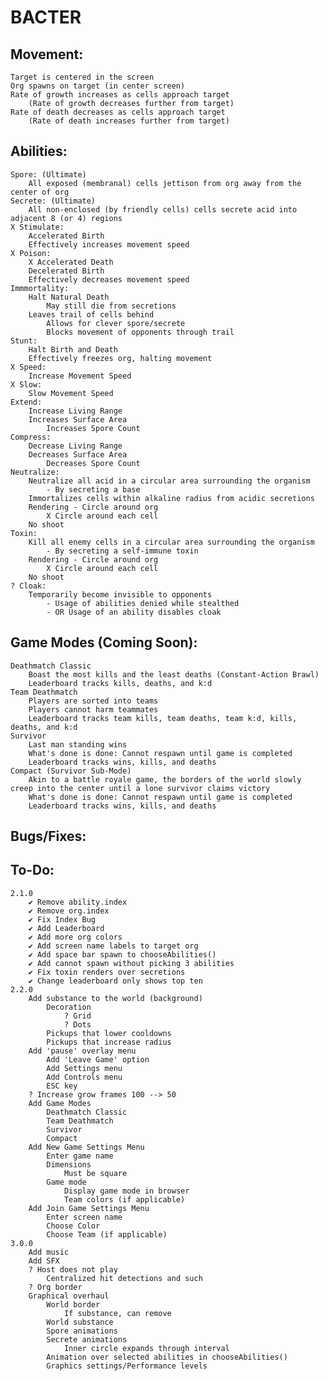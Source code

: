 # BACTER

## Movement:
	Target is centered in the screen
	Org spawns on target (in center screen)
	Rate of growth increases as cells approach target
		(Rate of growth decreases further from target)
	Rate of death decreases as cells approach target
		(Rate of death increases further from target)

## Abilities:
	Spore: (Ultimate)
		All exposed (membranal) cells jettison from org away from the center of org
	Secrete: (Ultimate)
		All non-enclosed (by friendly cells) cells secrete acid into adjacent 8 (or 4) regions
	X Stimulate:
		Accelerated Birth
		Effectively increases movement speed
	X Poison:
		X Accelerated Death
		Decelerated Birth
		Effectively decreases movement speed
	Immmortality:
		Halt Natural Death
			May still die from secretions
		Leaves trail of cells behind
			Allows for clever spore/secrete
			Blocks movement of opponents through trail
	Stunt:
		Halt Birth and Death
		Effectively freezes org, halting movement
	X Speed:
		Increase Movement Speed
	X Slow:
		Slow Movement Speed
	Extend:
		Increase Living Range
		Increases Surface Area
			Increases Spore Count
	Compress:
		Decrease Living Range
		Decreases Surface Area
			Decreases Spore Count
	Neutralize:
		Neutralize all acid in a circular area surrounding the organism
			- By secreting a base
		Immortalizes cells within alkaline radius from acidic secretions
		Rendering - Circle around org
			X Circle around each cell
		No shoot
	Toxin: 
		Kill all enemy cells in a circular area surrounding the organism
			- By secreting a self-immune toxin
		Rendering - Circle around org
			X Circle around each cell
		No shoot
	? Cloak:
		Temporarily become invisible to opponents
			- Usage of abilities denied while stealthed
			- OR Usage of an ability disables cloak

## Game Modes (Coming Soon):
	Deathmatch Classic
		Boast the most kills and the least deaths (Constant-Action Brawl)
		Leaderboard tracks kills, deaths, and k:d
	Team Deathmatch
		Players are sorted into teams
		Players cannot harm teammates
		Leaderboard tracks team kills, team deaths, team k:d, kills, deaths, and k:d
	Survivor
		Last man standing wins
		What's done is done: Cannot respawn until game is completed
		Leaderboard tracks wins, kills, and deaths
	Compact (Survivor Sub-Mode)
		Akin to a battle royale game, the borders of the world slowly creep into the center until a lone survivor claims victory
		What's done is done: Cannot respawn until game is completed
		Leaderboard tracks wins, kills, and deaths

## Bugs/Fixes:

## To-Do:
	2.1.0
		✔ Remove ability.index
		✔ Remove org.index
		✔ Fix Index Bug
		✔ Add Leaderboard
		✔ Add more org colors
		✔ Add screen name labels to target org
		✔ Add space bar spawn to chooseAbilities()
		✔ Add cannot spawn without picking 3 abilities
		✔ Fix toxin renders over secretions
		✔ Change leaderboard only shows top ten
	2.2.0
		Add substance to the world (background)
			Decoration
				? Grid
				? Dots
			Pickups that lower cooldowns
			Pickups that increase radius
		Add 'pause' overlay menu
			Add 'Leave Game' option
			Add Settings menu
			Add Controls menu
			ESC key
		? Increase grow frames 100 --> 50
		Add Game Modes
			Deathmatch Classic
			Team Deathmatch
			Survivor
			Compact
		Add New Game Settings Menu
			Enter game name
			Dimensions
				Must be square
			Game mode
				Display game mode in browser
				Team colors (if applicable)
		Add Join Game Settings Menu
			Enter screen name
			Choose Color
			Choose Team (if applicable)
	3.0.0
		Add music
		Add SFX
		? Host does not play
			Centralized hit detections and such
		? Org border
		Graphical overhaul
			World border
				If substance, can remove
			World substance
			Spore animations
			Secrete animations
				Inner circle expands through interval
			Animation over selected abilities in chooseAbilities()
			Graphics settings/Performance levels